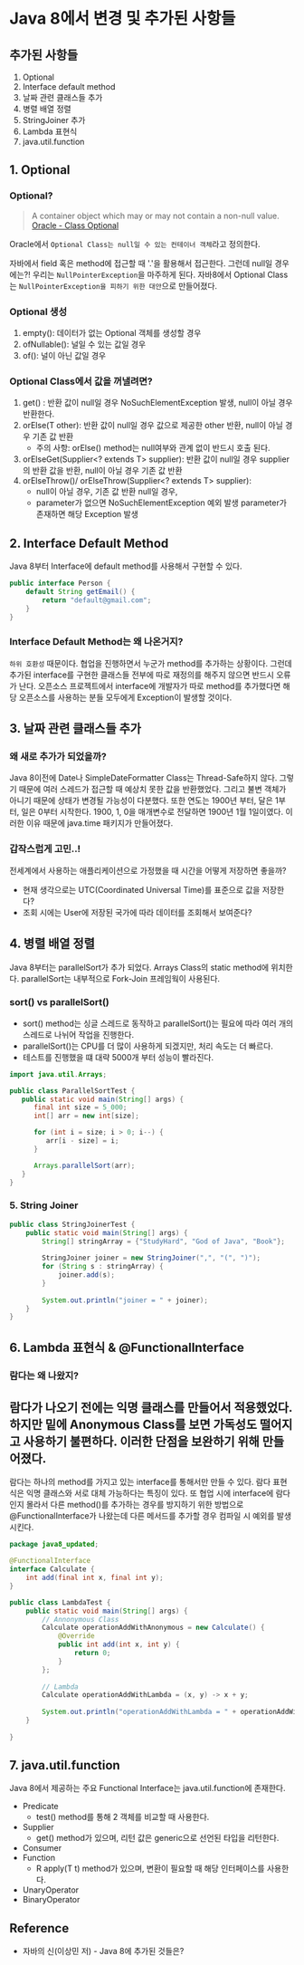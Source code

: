 # Java 8에서 변경 및 추가된 사항들

## 추가된 사항들
1. Optional
2. Interface default method
3. 날짜 관련 클래스들 추가
4. 병렬 배열 정렬
5. StringJoiner 추가
6. Lambda 표현식
7. java.util.function

## 1. Optional 

### Optional?
> A container object which may or may not contain a non-null value. [Oracle - Class Optional<T>](https://docs.oracle.com/javase/8/docs/api/java/util/Optional.html)

Oracle에서 `Optional Class는 null일 수 있는 컨테이너 객체`라고 정의한다.

자바에서 field 혹은 method에 접근할 때 '.'을 활용해서 접근한다. 그런데 null일 경우에는?! 
우리는 `NullPointerException`을 마주하게 된다. 
자바8에서 Optional Class는 `NullPointerException을 피하기 위한 대안`으로 만들어졌다.

### Optional 생성
1. empty(): 데이터가 없는 Optional 객체를 생성할 경우
2. ofNullable(): 널일 수 있는 값일 경우
3. of(): 널이 아닌 값일 경우

### Optional Class에서 값을 꺼낼려면?
1. get() : 반환 값이 null일 경우 NoSuchElementException 발생, null이 아닐 경우 반환한다.
2. orElse(T other): 반환 값이 null일 경우 값으로 제공한 other 반환, null이 아닐 경우 기존 값 반환 
    * 주의 사항: orElse() method는 null여부와 관계 없이 반드시 호출 된다.
3. orElseGet(Supplier<? extends T> supplier): 반환 값이 null일 경우 supplier의 반환 값을 반환, null이 아닐 경우 기존 값 반환
4. orElseThrow()/ orElseThrow(Supplier<? extends T> supplier): 
   * null이 아닐 경우, 기존 값 반환  null일 경우,
   * parameter가 없으면 NoSuchElementException 예외 발생 parameter가 존재하면 해당 Exception 발생


## 2. Interface Default Method

Java 8부터 Interface에 default method를 사용해서 구현할 수 있다.

```java
public interface Person {
	default String getEmail() {
		return "default@gmail.com";
    }
}
```

### Interface Default Method는 왜 나온거지?
`하위 호환성` 때문이다. 협업을 진행하면서 누군가 method를 추가하는 상황이다. 그런데 추가된 interface를 구현한 클래스들 전부에 따로 재정의를 해주지 않으면 반드시 오류가 난다. 
오픈소스 프로젝트에서 interface에 개발자가 따로 method를 추가했다면 해당 오픈소스를 사용하는 분들 모두에게 Exception이 발생할 것이다.

## 3. 날짜 관련 클래스들 추가

### 왜 새로 추가가 되었을까?
Java 8이전에 Date나 SimpleDateFormatter Class는 Thread-Safe하지 않다. 그렇기 때문에 여러 스레드가 접근할 때 예상치 못한 값을 반환했었다.
그리고 불변 객체가 아니기 때문에 상태가 변경될 가능성이 다분했다. 또한 연도는 1900년 부터, 달은 1부터, 일은 0부터 시작한다. 1900, 1, 0을 매개변수로 전달하면 1900년 1월 1일이였다.
이러한 이유 때문에 java.time 패키지가 만들어졌다.

### 갑작스럽게 고민..! 
전세계에서 사용하는 애플리케이션으로 가정했을 때 시간을 어떻게 저장하면 좋을까?

* 현재 생각으로는 UTC(Coordinated Universal Time)를 표준으로 값을 저장한다?
* 조회 시에는 User에 저장된 국가에 따라 데이터를 조회해서 보여준다?


## 4. 병렬 배열 정렬

Java 8부터는 parallelSort가 추가 되었다. Arrays Class의 static method에 위치한다.
parallelSort는 내부적으로 Fork-Join 프레임웍이 사용된다. 

### sort() vs parallelSort()

* sort() method는 싱글 스레드로 동작하고 parallelSort()는 필요에 따라 여러 개의 스레드로 나뉘어 작업을 진행한다.
* parallelSort()는 CPU를 더 많이 사용하게 되겠지만, 처리 속도는 더 빠르다.
* 테스트를 진행했을 떄 대략 5000개 부터 성능이 빨라진다.

```java
import java.util.Arrays;

public class ParallelSortTest {
   public static void main(String[] args) {
      final int size = 5_000;
      int[] arr = new int[size];

      for (int i = size; i > 0; i--) {
         arr[i - size] = i;
      }

      Arrays.parallelSort(arr);
   }
}
```


### 5. String Joiner

```java
public class StringJoinerTest {
	public static void main(String[] args) {
		String[] stringArray = {"StudyHard", "God of Java", "Book"};
		
		StringJoiner joiner = new StringJoiner(",", "(", ")");
		for (String s : stringArray) {
			joiner.add(s);
		}
		
		System.out.println("joiner = " + joiner);
	}
}
```

## 6. Lambda 표현식 & @FunctionalInterface

### 람다는 왜 나왔지?
람다가 나오기 전에는 익명 클래스를 만들어서 적용했었다.
하지만 밑에 Anonymous Class를 보면 가독성도 떨어지고 사용하기 불편하다. 이러한 단점을 보완하기 위해 만들어졌다.
---
람다는 하나의 method를 가지고 있는 interface를 통해서만 만들 수 있다. 람다 표현식은 익명 클래스와 서로 대체 가능하다는 특징이 있다.
또 협업 시에 interface에 람다인지 몰라서 다른 method()를 추가하는 경우를 방지하기 위한 방법으로 @FunctionalInterface가 나왔는데 
다른 메서드를 추가할 경우 컴파일 시 예외를 발생시킨다.


```java
package java8_updated;

@FunctionalInterface
interface Calculate {
	int add(final int x, final int y);
}

public class LambdaTest {
	public static void main(String[] args) {
		// Annonymous Class 
		Calculate operationAddWithAnonymous = new Calculate() {
			@Override
			public int add(int x, int y) {
				return 0;
			}
		};
		
		// Lambda
		Calculate operationAddWithLambda = (x, y) -> x + y;
		
		System.out.println("operationAddWithLambda = " + operationAddWithLambda.add(1, 2));
	}
	
}

```


## 7. java.util.function

Java 8에서 제공하는 주요 Functional Interface는 java.util.function에 존재한다.

* Predicate
  * test() method를 통해 2 객체를 비교할 때 사용한다.
* Supplier
  * get() method가 있으며, 리턴 값은 generic으로 선언된 타입을 리턴한다.
* Consumer
* Function
  * R apply(T t) method가 있으며, 변환이 필요할 때 해당 인터페이스를 사용한다.
* UnaryOperator
* BinaryOperator


## Reference 
* 자바의 신(이상민 저) - Java 8에 추가된 것들은?